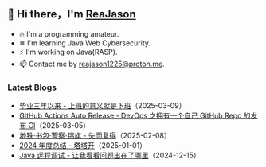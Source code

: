 ## 👋 Hi there，I'm <a href="https://reajason.eu.org" target="_blank">ReaJason</a>

- 🔥 I'm a programming amateur.
- ❄ I'm learning Java Web Cybersecurity.
- ⚡ I'm working on Java(RASP).
- 📫 Contact me by reajason1225@proton.me.

### Latest Blogs

- [毕业三年以来 - 上班的意义就是下班](https://reajason.eu.org/writing/threeyearsofgraduation)（2025-03-09）
- [GitHub Actions Auto Release - DevOps 之拥有一个自己 GitHub Repo 的发布 CI](https://reajason.eu.org/writing/githubprojectrelease)（2025-03-05）
- [地铁·书包·警察·锦旗 - 失而复得](https://reajason.eu.org/writing/losemybackbag)（2025-02-08）
- [2024 年度总结 - 塔塔开](https://reajason.eu.org/writing/2024annualsummary)（2025-01-01）
- [Java 远程调试 - 让我看看问题出在了哪里](https://reajason.eu.org/writing/javaremotedebug)（2024-12-15）
